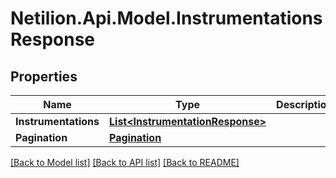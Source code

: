 # Netilion.Api.Model.InstrumentationsResponse
## Properties

Name | Type | Description | Notes
------------ | ------------- | ------------- | -------------
**Instrumentations** | [**List&lt;InstrumentationResponse&gt;**](InstrumentationResponse.md) |  | [optional] 
**Pagination** | [**Pagination**](Pagination.md) |  | [optional] 

[[Back to Model list]](../README.md#documentation-for-models) [[Back to API list]](../README.md#documentation-for-api-endpoints) [[Back to README]](../README.md)


